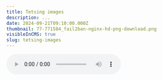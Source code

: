 ```yaml
---
title: Tetsing images
description: ...
date: 2024-09-21T09:10:00.000Z
thumbnail: 77-771584_fail2ban-nginx-hd-png-download.png
visibleInCMS: true
slug: tetsing-images
---
```


<audio controls="controls">
    <source src="https://radio.nnyx.xyz/stream.opus" type="audio/mpeg">
</audio>